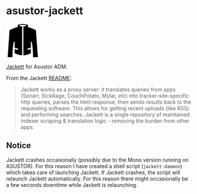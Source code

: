 # asustor-jackett
![Jackett](./source/CONTROL/icon.png)

[Jackett](https://github.com/Jackett/Jackett) for Asustor ADM.

From the Jackett [README](https://github.com/Jackett/Jackett/blob/master/README.md):

> Jackett works as a proxy server: it translates queries from apps (Sonarr, SickRage, CouchPotato, Mylar, etc) into tracker-site-specific http queries, parses the html response, then sends results back to the requesting software. This allows for getting recent uploads (like RSS) and performing searches. Jackett is a single repository of maintained indexer scraping & translation logic - removing the burden from other apps.

## Notice

Jackett crashes occasionally (possibly due to the Mono version running on ASUSTOR). For this reason I have created a shell script (`jackett-daemon`) which takes care of launching Jackett. If Jackett crashes, the script will relaunch Jackett automatically. For this reason there might occasionally be a few seconds downtime while Jackett is relaunching.
